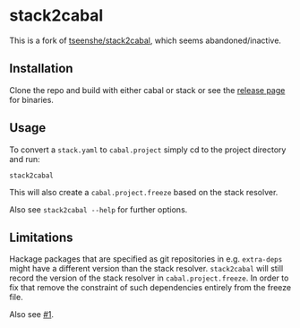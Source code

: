 # stack2cabal

This is a fork of [tseenshe/stack2cabal](https://gitlab.com/tseenshe/stack2cabal),
which seems abandoned/inactive.

## Installation

Clone the repo and build with either cabal or stack or see the [release page](https://github.com/hasufell/stack2cabal/releases)
for binaries.

## Usage

To convert a `stack.yaml` to `cabal.project` simply cd to the project directory and run:

```
stack2cabal
```

This will also create a `cabal.project.freeze` based on the stack resolver.

Also see `stack2cabal --help` for further options.

## Limitations

Hackage packages that are specified as git repositories in e.g. `extra-deps` might
have a different version than the stack resolver. `stack2cabal` will still record the
version of the stack resolver in `cabal.project.freeze`. In order to fix that remove
the constraint of such dependencies entirely from the freeze file.

Also see [#1](https://github.com/hasufell/stack2cabal/issues/1).
